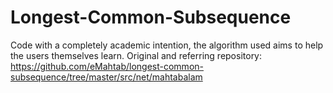 # Longest-Common-Subsequence
Code with a completely academic intention, the algorithm used aims to help the users themselves learn.
Original and referring repository:
https://github.com/eMahtab/longest-common-subsequence/tree/master/src/net/mahtabalam
